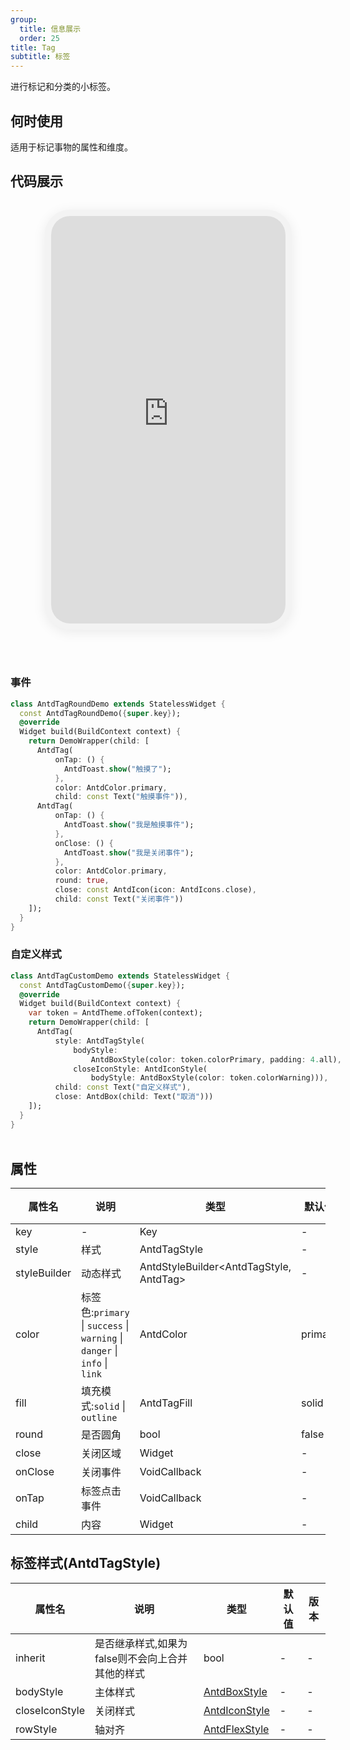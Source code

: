 ```yaml
---
group:
  title: 信息展示
  order: 25
title: Tag
subtitle: 标签
---
```

进行标记和分类的小标签。
## 何时使用
适用于标记事物的属性和维度。

## 代码展示

<div class='preview-container'>
<div class='phone-preview'>
<iframe src='https://opensourcenocode.github.io/antd-flutter?target=AntdTag'></iframe>
</div>
<div style='flex: 1;'>

### 事件


```dart
class AntdTagRoundDemo extends StatelessWidget {
  const AntdTagRoundDemo({super.key});
  @override
  Widget build(BuildContext context) {
    return DemoWrapper(child: [
      AntdTag(
          onTap: () {
            AntdToast.show("触摸了");
          },
          color: AntdColor.primary,
          child: const Text("触摸事件")),
      AntdTag(
          onTap: () {
            AntdToast.show("我是触摸事件");
          },
          onClose: () {
            AntdToast.show("我是关闭事件");
          },
          color: AntdColor.primary,
          round: true,
          close: const AntdIcon(icon: AntdIcons.close),
          child: const Text("关闭事件"))
    ]);
  }
}

```

### 自定义样式


```dart
class AntdTagCustomDemo extends StatelessWidget {
  const AntdTagCustomDemo({super.key});
  @override
  Widget build(BuildContext context) {
    var token = AntdTheme.ofToken(context);
    return DemoWrapper(child: [
      AntdTag(
          style: AntdTagStyle(
              bodyStyle:
                  AntdBoxStyle(color: token.colorPrimary, padding: 4.all),
              closeIconStyle: AntdIconStyle(
                  bodyStyle: AntdBoxStyle(color: token.colorWarning))),
          child: const Text("自定义样式"),
          close: AntdBox(child: Text("取消")))
    ]);
  }
}

```

</div>
</div>

  <style>
.preview-container {
  display: flex;
  gap: 24px;
  margin: 32px 0;
  align-items: start;
}

.phone-preview {
  min-width: 375px;
  max-width: 375px;
  border: 10px solid #f3f3f3;
  border-radius: 40px;
  background: #fff;
  box-shadow: 0 4px 20px rgba(0, 0, 0, 0.08);
  overflow: hidden;
  height: 652px;
  width: 393px;
  position: sticky;
  top: 80px;
}

.phone-preview iframe {
  width: 100%;
  height: 100%;
  border: none;
}

.code-block {
  max-height: 100%;
  margin: 16px 0;
  overflow-y: scroll;
}

.dumi-default-source-code {
  margin: 0 !important;
}

.markdown .dumi-default-source-code >pre.prism-code {
  padding: 12px !important;
  font-size: 12px !important;
}

@media (max-width: 960px) {
  .preview-container {
    flex-direction: column;
  }
  
  .phone-preview {
    width: 100%;
    max-width: 375px;
    margin: 0 auto 24px;
    position: static;
  }
}

/* Dart 代码高亮主题 - 基于 VS Code 暗色主题优化 */
.prism-code {
  display: block;
  overflow-x: auto;
  padding: 1em;
  border-radius: 6px;
  font-family: 'Fira Code', 'Consolas', 'Monaco', monospace;
  font-size: 14px;
  line-height: 1.5;
  color: #d4d4d4;
  background: #1e1e1e;
}

/* 基础元素 */
.prism-code .hljs-keyword { color: #569cd6; font-weight: bold; }          /* 关键字 */
.prism-code .hljs-built_in { color: #4ec9b0; }                           /* 内置类型 */
.prism-code .hljs-type { color: #4ec9b0; }                               /* 类型声明 */
.prism-code .hljs-literal { color: #569cd6; }                            /* 字面量 */
.prism-code .hljs-number { color: #b5cea8; }                             /* 数字 */
.prism-code .hljs-string { color: #ce9178; }                             /* 字符串 */
.prism-code .hljs-comment { color: #6a9955; font-style: italic; }        /* 注释 */
.prism-code .hljs-meta { color: #9b9b9b; }                               /* 元信息 */

/* Dart 特有元素 */
.prism-code .hljs-constant { color: #4fc1ff; }                           /* const/final */
.prism-code .hljs-function { color: #dcdcaa; }                           /* 函数名 */
.prism-code .hljs-title.class_ { color: #4ec9b0; text-decoration: underline; } /* 类名 */
.prism-code .hljs-params { color: #9cdcfe; }                             /* 参数 */
.prism-code .hljs-variable { color: #9cdcfe; }                           /* 变量 */
.prism-code .hljs-annotation { color: #d4d4d4; background: #3a3a3a; }    /* 注解 */
.prism-code .hljs-punctuation { color: #d4d4d4; }                        /* 标点符号 */

/* 特殊增强 */
.prism-code .hljs-constructor { color: #c586c0; }                        /* 构造函数 */
.prism-code .hljs-named-parameter { color: #9cdcfe; font-style: italic; }/* 命名参数 */
.prism-code .hljs-generic { color: #4ec9b0; opacity: 0.8; }              /* 泛型符号 */
.prism-code .hljs-typedef { color: #4ec9b0; text-decoration: underline; }/* typedef */

/* 行号样式 (可选) */
.prism-code .hljs-ln-numbers {
  color: #858585;
  text-align: right;
  padding-right: 12px;
}
</style>

## 属性
| 属性名 | 说明 | 类型 | 默认值 | 版本 |
| --- | --- | --- | --- | --- |
| key | - | Key | - | - |
| style | 样式 | AntdTagStyle | - | - |
| styleBuilder | 动态样式 | AntdStyleBuilder&lt;AntdTagStyle, AntdTag&gt; | - | - |
| color | 标签色:`primary` \| `success` \| `warning` \| `danger` \| `info` \| `link` | AntdColor | primary | - |
| fill | 填充模式:`solid` \| `outline` | AntdTagFill | solid | - |
| round | 是否圆角 | bool | false | - |
| close | 关闭区域 | Widget | - | - |
| onClose | 关闭事件 | VoidCallback | - | - |
| onTap | 标签点击事件 | VoidCallback | - | - |
| child | 内容 | Widget | - | - |


## 标签样式(AntdTagStyle) <a id='AntdTagStyle'></a>

| 属性名 | 说明 | 类型 | 默认值 | 版本 |
| --- | --- | --- | --- | --- |
| inherit | 是否继承样式,如果为false则不会向上合并其他的样式 | bool | - | - |
| bodyStyle | 主体样式 | [AntdBoxStyle](../components/antd-box/#AntdBoxStyle) | - | - |
| closeIconStyle | 关闭样式 | [AntdIconStyle](../components/antd-icon/#AntdIconStyle) | - | - |
| rowStyle | 轴对齐 | [AntdFlexStyle](../components/antd-flex/#AntdFlexStyle) | - | - |


